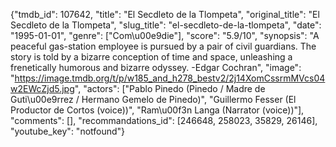 {"tmdb_id": 107642, "title": "El Secdleto de la Tlompeta", "original_title": "El Secdleto de la Tlompeta", "slug_title": "el-secdleto-de-la-tlompeta", "date": "1995-01-01", "genre": ["Com\u00e9die"], "score": "5.9/10", "synopsis": "A peaceful gas-station employee is pursued by a pair of civil guardians. The story is told by a bizarre conception of time and space, unleashing a frenetically humorous and bizarre odyssey.  -Edgar Cochran", "image": "https://image.tmdb.org/t/p/w185_and_h278_bestv2/2j14XomCssrmMVcs04w2EWcZjd5.jpg", "actors": ["Pablo Pinedo (Pinedo / Madre de Guti\u00e9rrez / Hermano Gemelo de Pinedo)", "Guillermo Fesser (El Productor de Cortos (voice))", "Ram\u00f3n Langa (Narrator (voice))"], "comments": [], "recommandations_id": [246648, 258023, 35829, 26146], "youtube_key": "notfound"}